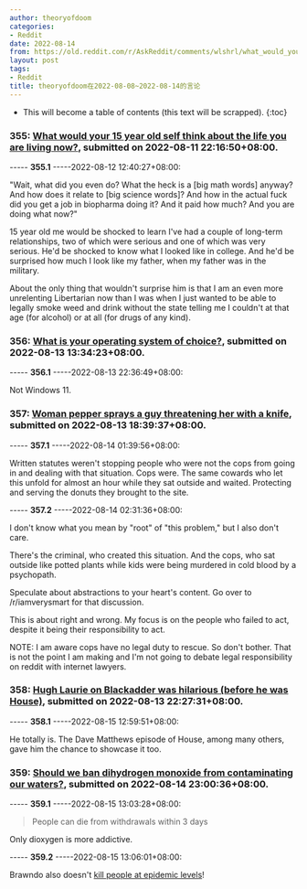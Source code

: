 ```yaml
---
author: theoryofdoom
categories:
- Reddit
date: 2022-08-14
from: https://old.reddit.com/r/AskReddit/comments/wlshrl/what_would_your_15_year_old_self_think_about_the/
layout: post
tags:
- Reddit
title: theoryofdoom在2022-08-08~2022-08-14的言论
---
```


* This will become a table of contents (this text will be scrapped).
{:toc}

### 355: [What would your 15 year old self think about the life you are living now?](https://old.reddit.com/r/AskReddit/comments/wlshrl/what_would_your_15_year_old_self_think_about_the/), submitted on 2022-08-11 22:16:50+08:00.

----- __355.1__ -----2022-08-12 12:40:27+08:00:

"Wait, what did you even do?  What the heck is a [big math words] anyway?  And how does it relate to [big science words]?  And how in the actual fuck did you get a job in biopharma doing it?  And it paid how much?  And you are doing what now?"

15 year old me would be shocked to learn I've had a couple of long-term relationships, two of which were serious and one of which was very serious.  He'd be shocked to know what I looked like in college.  And he'd be surprised how much I look like my father, when my father was in the military. 

About the only thing that wouldn't surprise him is that I am an even more unrelenting Libertarian now than I was when I just wanted to be able to legally smoke weed and drink without the state telling me I couldn't at that age (for alcohol) or at all (for drugs of any kind).

### 356: [What is your operating system of choice?](https://old.reddit.com/r/TheFlyingTree/comments/wn6k6h/what_is_your_operating_system_of_choice/), submitted on 2022-08-13 13:34:23+08:00.

----- __356.1__ -----2022-08-13 22:36:49+08:00:

Not Windows 11.

### 357: [Woman pepper sprays a guy threatening her with a knife](https://old.reddit.com/r/PublicFreakout/comments/wnbhyq/woman_pepper_sprays_a_guy_threatening_her_with_a/), submitted on 2022-08-13 18:39:37+08:00.

----- __357.1__ -----2022-08-14 01:39:56+08:00:

Written statutes weren't stopping people who were not the cops from going in and dealing with that situation.  Cops were.  The same cowards who let this unfold for almost an hour while they sat outside and waited.  Protecting and serving the donuts they brought to the site.

----- __357.2__ -----2022-08-14 02:31:36+08:00:

I don't know what you mean by "root" of "this problem," but I also don't care.

There's the criminal, who created this situation.  And the cops, who sat outside like potted plants while kids were being murdered in cold blood by a psychopath.  

Speculate about abstractions to your heart's content.  Go over to /r/iamverysmart for that discussion.  

This is about right and wrong.  My focus is on the people who failed to act, despite it being their responsibility to act.

NOTE:  I am aware cops have no legal duty to rescue.  So don't bother.  That is not the point I am making and I'm not going to debate legal responsibility on reddit with internet lawyers.

### 358: [Hugh Laurie on Blackadder was hilarious (before he was House)](https://old.reddit.com/r/TheFlyingTree/comments/wnfsif/hugh_laurie_on_blackadder_was_hilarious_before_he/), submitted on 2022-08-13 22:27:31+08:00.

----- __358.1__ -----2022-08-15 12:59:51+08:00:

He totally is.  The Dave Matthews episode of House, among many others, gave him the chance to showcase it too.

### 359: [Should we ban dihydrogen monoxide from contaminating our waters?](https://old.reddit.com/r/TheFlyingTree/comments/wo8dp9/should_we_ban_dihydrogen_monoxide_from/), submitted on 2022-08-14 23:00:36+08:00.

----- __359.1__ -----2022-08-15 13:03:28+08:00:

> People can die from withdrawals within 3 days

Only dioxygen is more addictive.

----- __359.2__ -----2022-08-15 13:06:01+08:00:

Brawndo also doesn't [kill people at epidemic levels](https://www.cdc.gov/drowning/facts/index.html#:~:text=Every%20year%20in%20the%20United,22%20nonfatal%20drownings%20per%20day)!

